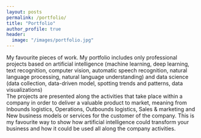 ```yaml
---
layout: posts
permalink: /portfolio/
title: "Portfolio"
author_profile: true
header:
  image: "/images/portfolio.jpg"
---
```


My favourite pieces of work. My portfolio includes only professional projects based on artificial intelligence (machine learning, deep learning, text recognition, computer vision, automatic speech recognition, natural language processing, natural language understanding) and data science (data collection, data-driven model, spotting trends and patterns, data visualizations)<br/>
The projects are presented along the activities that take place within a company in order to deliver a valuable product to market, meaning from Inbounds logistics, Operations, Outbounds logistics, Sales & marketing and New business models or services for the customer of the company. This is my favourite way to show how artificial intelligence could transform your business and how it could be used all along the company activities.
